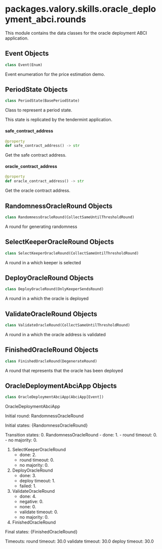<a id="packages.valory.skills.oracle_deployment_abci.rounds"></a>

# packages.valory.skills.oracle`_`deployment`_`abci.rounds

This module contains the data classes for the oracle deployment ABCI application.

<a id="packages.valory.skills.oracle_deployment_abci.rounds.Event"></a>

## Event Objects

```python
class Event(Enum)
```

Event enumeration for the price estimation demo.

<a id="packages.valory.skills.oracle_deployment_abci.rounds.PeriodState"></a>

## PeriodState Objects

```python
class PeriodState(BasePeriodState)
```

Class to represent a period state.

This state is replicated by the tendermint application.

<a id="packages.valory.skills.oracle_deployment_abci.rounds.PeriodState.safe_contract_address"></a>

#### safe`_`contract`_`address

```python
@property
def safe_contract_address() -> str
```

Get the safe contract address.

<a id="packages.valory.skills.oracle_deployment_abci.rounds.PeriodState.oracle_contract_address"></a>

#### oracle`_`contract`_`address

```python
@property
def oracle_contract_address() -> str
```

Get the oracle contract address.

<a id="packages.valory.skills.oracle_deployment_abci.rounds.RandomnessOracleRound"></a>

## RandomnessOracleRound Objects

```python
class RandomnessOracleRound(CollectSameUntilThresholdRound)
```

A round for generating randomness

<a id="packages.valory.skills.oracle_deployment_abci.rounds.SelectKeeperOracleRound"></a>

## SelectKeeperOracleRound Objects

```python
class SelectKeeperOracleRound(CollectSameUntilThresholdRound)
```

A round in a which keeper is selected

<a id="packages.valory.skills.oracle_deployment_abci.rounds.DeployOracleRound"></a>

## DeployOracleRound Objects

```python
class DeployOracleRound(OnlyKeeperSendsRound)
```

A round in a which the oracle is deployed

<a id="packages.valory.skills.oracle_deployment_abci.rounds.ValidateOracleRound"></a>

## ValidateOracleRound Objects

```python
class ValidateOracleRound(CollectSameUntilThresholdRound)
```

A round in a which the oracle address is validated

<a id="packages.valory.skills.oracle_deployment_abci.rounds.FinishedOracleRound"></a>

## FinishedOracleRound Objects

```python
class FinishedOracleRound(DegenerateRound)
```

A round that represents that the oracle has been deployed

<a id="packages.valory.skills.oracle_deployment_abci.rounds.OracleDeploymentAbciApp"></a>

## OracleDeploymentAbciApp Objects

```python
class OracleDeploymentAbciApp(AbciApp[Event])
```

OracleDeploymentAbciApp

Initial round: RandomnessOracleRound

Initial states: {RandomnessOracleRound}

Transition states:
0. RandomnessOracleRound
    - done: 1.
    - round timeout: 0.
    - no majority: 0.
1. SelectKeeperOracleRound
    - done: 2.
    - round timeout: 0.
    - no majority: 0.
2. DeployOracleRound
    - done: 3.
    - deploy timeout: 1.
    - failed: 1.
3. ValidateOracleRound
    - done: 4.
    - negative: 0.
    - none: 0.
    - validate timeout: 0.
    - no majority: 0.
4. FinishedOracleRound

Final states: {FinishedOracleRound}

Timeouts:
    round timeout: 30.0
    validate timeout: 30.0
    deploy timeout: 30.0

